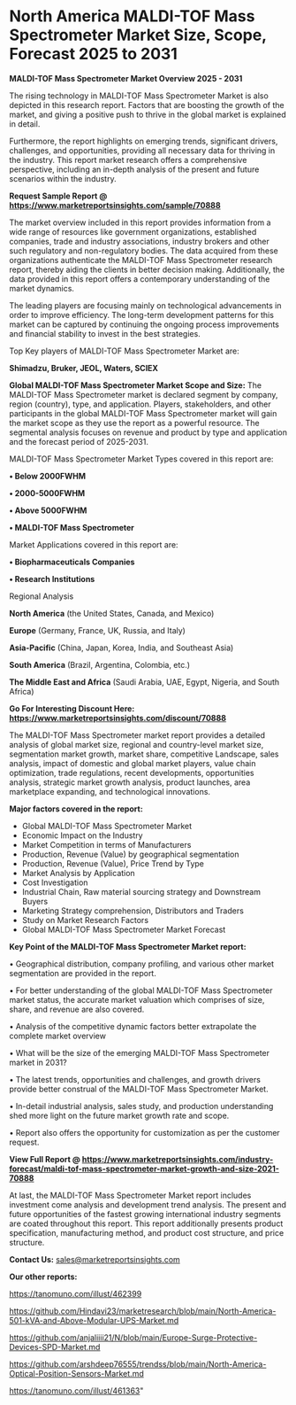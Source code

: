 # North America MALDI-TOF Mass Spectrometer Market Size, Scope, Forecast 2025 to 2031

<Strong> MALDI-TOF Mass Spectrometer Market Overview 2025 - 2031</strong>

The rising technology in MALDI-TOF Mass Spectrometer Market is also depicted in this research report. Factors that are boosting the growth of the market, and giving a positive push to thrive in the global market is explained in detail.

Furthermore, the report highlights on emerging trends, significant drivers, challenges, and opportunities, providing all necessary data for thriving in the industry. This report market research offers a comprehensive perspective, including an in-depth analysis of the present and future scenarios within the industry.

<strong>Request Sample Report @ <a href=https://www.marketreportsinsights.com/sample/70888>https://www.marketreportsinsights.com/sample/70888</a></strong>

The market overview included in this report provides information from a wide range of resources like government organizations, established companies, trade and industry associations, industry brokers and other such regulatory and non-regulatory bodies. The data acquired from these organizations authenticate the MALDI-TOF Mass Spectrometer research report, thereby aiding the clients in better decision making. Additionally, the data provided in this report offers a contemporary understanding of the market dynamics.

The leading players are focusing mainly on technological advancements in order to improve efficiency. The long-term development patterns for this market can be captured by continuing the ongoing process improvements and financial stability to invest in the best strategies.

Top Key players of MALDI-TOF Mass Spectrometer Market are:

<strong>Shimadzu, Bruker, JEOL, Waters, SCIEX</strong>

<strong><b>Global MALDI-TOF Mass Spectrometer Market Scope and Size:</b></strong>
The MALDI-TOF Mass Spectrometer market is declared segment by company, region (country), type, and application. Players, stakeholders, and other participants in the global MALDI-TOF Mass Spectrometer market will gain the market scope as they use the report as a powerful resource. The segmental analysis focuses on revenue and product by type and application and the forecast period of 2025-2031.

MALDI-TOF Mass Spectrometer Market Types covered in this report are:

<strong>• Below 2000FWHM

• 2000-5000FWHM

• Above 5000FWHM

• MALDI-TOF Mass Spectrometer</strong>

Market Applications covered in this report are:

<strong>• Biopharmaceuticals Companies

• Research Institutions</strong> 

Regional Analysis

<strong>North America</strong> (the United States, Canada, and Mexico)

<strong>Europe</strong> (Germany, France, UK, Russia, and Italy)

<strong>Asia-Pacific</strong> (China, Japan, Korea, India, and Southeast Asia)

<strong>South America</strong> (Brazil, Argentina, Colombia, etc.)

<strong>The Middle East and Africa</strong> (Saudi Arabia, UAE, Egypt, Nigeria, and South Africa)

<strong>Go For Interesting Discount Here: <a href=https://www.marketreportsinsights.com/discount/70888>https://www.marketreportsinsights.com/discount/70888</a></strong>

The MALDI-TOF Mass Spectrometer market report provides a detailed analysis of global market size, regional and country-level market size, segmentation market growth, market share, competitive Landscape, sales analysis, impact of domestic and global market players, value chain optimization, trade regulations, recent developments, opportunities analysis, strategic market growth analysis, product launches, area marketplace expanding, and technological innovations.

<strong><b>Major factors covered in the report:</b></strong>
<ul>
  <li>Global MALDI-TOF Mass Spectrometer Market </li>
  <li>Economic Impact on the Industry</li>
  <li>Market Competition in terms of Manufacturers</li>
  <li>Production, Revenue (Value) by geographical segmentation</li>
  <li>Production, Revenue (Value), Price Trend by Type</li>
  <li>Market Analysis by Application</li>
  <li>Cost Investigation</li>
  <li>Industrial Chain, Raw material sourcing strategy and Downstream Buyers</li>
  <li>Marketing Strategy comprehension, Distributors and Traders</li>
  <li>Study on Market Research Factors</li>
  <li>Global MALDI-TOF Mass Spectrometer Market Forecast</li>
</ul>

<strong><b>Key Point of the MALDI-TOF Mass Spectrometer Market report:</b></strong>

• Geographical distribution, company profiling, and various other market segmentation are provided in the report.

• For better understanding of the global MALDI-TOF Mass Spectrometer market status, the accurate market valuation which comprises of size, share, and revenue are also covered.

• Analysis of the competitive dynamic factors better extrapolate the complete market overview

• What will be the size of the emerging MALDI-TOF Mass Spectrometer market in 2031?

• The latest trends, opportunities and challenges, and growth drivers provide better construal of the MALDI-TOF Mass Spectrometer Market.

• In-detail industrial analysis, sales study, and production understanding shed more light on the future market growth rate and scope.

• Report also offers the opportunity for customization as per the customer request.

<strong><b>View Full Report @ <a href=https://www.marketreportsinsights.com/industry-forecast/maldi-tof-mass-spectrometer-market-growth-and-size-2021-70888>https://www.marketreportsinsights.com/industry-forecast/maldi-tof-mass-spectrometer-market-growth-and-size-2021-70888</a></b></strong>


At last, the MALDI-TOF Mass Spectrometer Market report includes investment come analysis and development trend analysis. The present and future opportunities of the fastest growing international industry segments are coated throughout this report. This report additionally presents product specification, manufacturing method, and product cost structure, and price structure.

<strong>Contact Us:</strong>
sales@marketreportsinsights.com

<strong>Our other reports:</strong>

<a href=https://tanomuno.com/illust/462399>https://tanomuno.com/illust/462399</a>

<a href=https://github.com/Hindavi23/marketresearch/blob/main/North-America-501-kVA-and-Above-Modular-UPS-Market.md>https://github.com/Hindavi23/marketresearch/blob/main/North-America-501-kVA-and-Above-Modular-UPS-Market.md</a>

<a href=https://github.com/anjaliiii21/N/blob/main/Europe-Surge-Protective-Devices-SPD-Market.md>https://github.com/anjaliiii21/N/blob/main/Europe-Surge-Protective-Devices-SPD-Market.md</a>

<a href=https://github.com/arshdeep76555/trendss/blob/main/North-America-Optical-Position-Sensors-Market.md>https://github.com/arshdeep76555/trendss/blob/main/North-America-Optical-Position-Sensors-Market.md</a>

<a href=https://tanomuno.com/illust/461363>https://tanomuno.com/illust/461363</a>"
